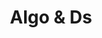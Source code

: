 ---
    title: Algo & Ds
    permalink: /categories/algods/
    layout: category
    author_profile: true
    taxamony: algods
---